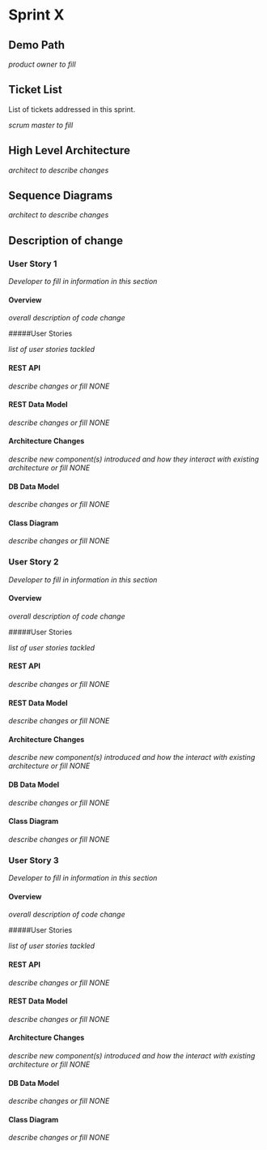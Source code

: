 # Sprint X
## Demo Path

_product owner to fill_

## Ticket List

List of tickets addressed in this sprint.

_scrum master to fill_

## High Level Architecture

_architect to describe changes_

## Sequence Diagrams

_architect to describe changes_

## Description of change
### User Story 1

_Developer to fill in information in this section_

#### Overview

_overall description of code change_

#####User Stories

_list of user stories tackled_

#### REST API

_describe changes or fill NONE_
  
#### REST Data Model

_describe changes or fill NONE_
  
#### Architecture Changes

_describe new component(s) introduced and how they interact with existing architecture or fill NONE_

#### DB Data Model

_describe changes or fill NONE_

#### Class Diagram

_describe changes or fill NONE_

### User Story 2

_Developer to fill in information in this section_

#### Overview

_overall description of code change_

#####User Stories

_list of user stories tackled_

#### REST API

_describe changes or fill NONE_
  
#### REST Data Model

_describe changes or fill NONE_
  
#### Architecture Changes

_describe new component(s) introduced and how the interact with existing architecture or fill NONE_

#### DB Data Model

_describe changes or fill NONE_

#### Class Diagram

_describe changes or fill NONE_

### User Story 3

_Developer to fill in information in this section_

#### Overview

_overall description of code change_

#####User Stories

_list of user stories tackled_

#### REST API

_describe changes or fill NONE_
  
#### REST Data Model

_describe changes or fill NONE_
  
#### Architecture Changes

_describe new component(s) introduced and how the interact with existing architecture or fill NONE_

#### DB Data Model

_describe changes or fill NONE_

#### Class Diagram

_describe changes or fill NONE_

